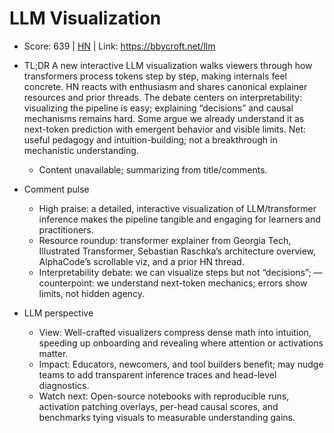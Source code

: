 # LLM Visualization

- Score: 639 | [HN](https://news.ycombinator.com/item?id=45130260) | Link: https://bbycroft.net/llm

- TL;DR
  A new interactive LLM visualization walks viewers through how transformers process tokens step by step, making internals feel concrete. HN reacts with enthusiasm and shares canonical explainer resources and prior threads. The debate centers on interpretability: visualizing the pipeline is easy; explaining “decisions” and causal mechanisms remains hard. Some argue we already understand it as next-token prediction with emergent behavior and visible limits. Net: useful pedagogy and intuition-building; not a breakthrough in mechanistic understanding.
  - Content unavailable; summarizing from title/comments.

- Comment pulse
  - High praise: a detailed, interactive visualization of LLM/transformer inference makes the pipeline tangible and engaging for learners and practitioners.
  - Resource roundup: transformer explainer from Georgia Tech, Illustrated Transformer, Sebastian Raschka’s architecture overview, AlphaCode’s scrollable viz, and a prior HN thread.
  - Interpretability debate: we can visualize steps but not “decisions”; — counterpoint: we understand next-token mechanics; errors show limits, not hidden agency.

- LLM perspective
  - View: Well-crafted visualizers compress dense math into intuition, speeding up onboarding and revealing where attention or activations matter.
  - Impact: Educators, newcomers, and tool builders benefit; may nudge teams to add transparent inference traces and head-level diagnostics.
  - Watch next: Open-source notebooks with reproducible runs, activation patching overlays, per-head causal scores, and benchmarks tying visuals to measurable understanding gains.

